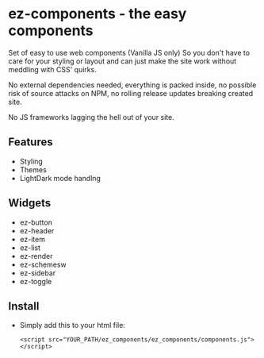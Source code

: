 ez-components - the easy components
==================================
Set of easy to use web components (Vanilla JS only)
So you don't have to care for your styling or layout and can just make the site work without meddling with CSS' quirks.

No external dependencies needed, everything is packed inside, no possible risk of source attacks on NPM, 
no rolling release updates breaking created site.

No JS frameworks lagging the hell out of your site.


Features
---------------
- Styling
- Themes
- LightDark mode handlng

Widgets
---------------
- ez-button
- ez-header
- ez-item
- ez-list
- ez-render
- ez-schemesw
- ez-sidebar
- ez-toggle

Install
---------------
- Simply add this to your html file:


  ```
  <script src="YOUR_PATH/ez_components/ez_components/components.js"></script>
  ```
